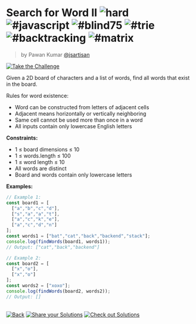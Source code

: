 <!--info-header-start--><h1>Search for Word II <img src="https://img.shields.io/badge/-hard-de3d37" alt="hard"/> <img src="https://img.shields.io/badge/-%23javascript-999" alt="#javascript"/> <img src="https://img.shields.io/badge/-%23blind75-999" alt="#blind75"/> <img src="https://img.shields.io/badge/-%23trie-999" alt="#trie"/> <img src="https://img.shields.io/badge/-%23backtracking-999" alt="#backtracking"/> <img src="https://img.shields.io/badge/-%23matrix-999" alt="#matrix"/></h1><blockquote><p>by Pawan Kumar <a href="https://github.com/jsartisan" target="_blank">@jsartisan</a></p></blockquote><p><a href="https://frontend-challenges.com/challenges/267-search-for-word-ii" target="_blank"><img src="https://img.shields.io/badge/-Take%20the%20Challenge-0d99ff?logo=javascript&logoColor=white" alt="Take the Challenge"/></a> </p><!--info-header-end-->

Given a 2D board of characters and a list of words, find all words that exist in the board.

Rules for word existence:
- Word can be constructed from letters of adjacent cells
- Adjacent means horizontally or vertically neighboring
- Same cell cannot be used more than once in a word
- All inputs contain only lowercase English letters

**Constraints:**
- 1 ≤ board dimensions ≤ 10
- 1 ≤ words.length ≤ 100
- 1 ≤ word length ≤ 10
- All words are distinct
- Board and words contain only lowercase letters

**Examples:**
```typescript
// Example 1:
const board1 = [
  ["a","b","c","d"],
  ["s","a","a","t"],
  ["a","c","k","e"],
  ["a","c","d","n"]
];
const words1 = ["bat","cat","back","backend","stack"];
console.log(findWords(board1, words1));
// Output: ["cat","back","backend"]

// Example 2:
const board2 = [
  ["x","o"],
  ["x","o"]
];
const words2 = ["xoxo"];
console.log(findWords(board2, words2));
// Output: []
```


<!--info-footer-start--><br><a href="../../README.md" target="_blank"><img src="https://img.shields.io/badge/-Back-grey" alt="Back"/></a> <a href="https://github.com/jsartisan/frontend-challenges/issues/new?template=answer.md&labels=answer,267,undefined&title=267%20-%20Search%20for%20Word%20II%20-%20undefined&body=" target="_blank"><img src="https://img.shields.io/badge/-Share%20your%20Solutions-teal" alt="Share your Solutions"/></a> <a href="https://github.com/jsartisan/frontend-challenges/issues?q=label%3A267+label%3Aanswer+sort%3Areactions-%2B1-desc" target="_blank"><img src="https://img.shields.io/badge/-Check%20out%20Solutions-de5a77?logo=awesome-lists&logoColor=white" alt="Check out Solutions"/></a> <!--info-footer-end-->